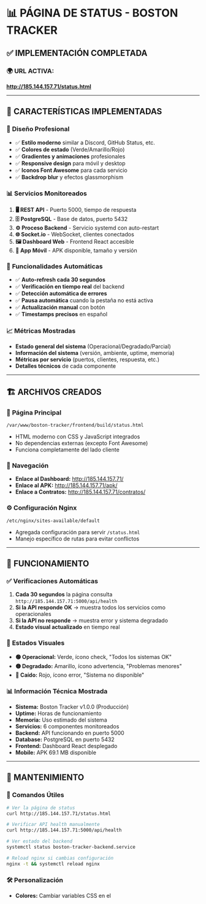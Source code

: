 # 📊 PÁGINA DE STATUS - BOSTON TRACKER

## ✅ IMPLEMENTACIÓN COMPLETADA

### 🌍 **URL ACTIVA:**
**http://185.144.157.71/status.html**

---

## 🎯 **CARACTERÍSTICAS IMPLEMENTADAS**

### 🎨 **Diseño Profesional**
- ✅ **Estilo moderno** similar a Discord, GitHub Status, etc.
- ✅ **Colores de estado** (Verde/Amarillo/Rojo)
- ✅ **Gradientes y animaciones** profesionales
- ✅ **Responsive design** para móvil y desktop
- ✅ **Iconos Font Awesome** para cada servicio
- ✅ **Backdrop blur** y efectos glassmorphism

### 📊 **Servicios Monitoreados**
1. **🖥️ REST API** - Puerto 5000, tiempo de respuesta
2. **🗄️ PostgreSQL** - Base de datos, puerto 5432
3. **⚙️ Proceso Backend** - Servicio systemd con auto-restart
4. **🌐 Socket.io** - WebSocket, clientes conectados
5. **🖼️ Dashboard Web** - Frontend React accesible
6. **📱 App Móvil** - APK disponible, tamaño y versión

### 🔄 **Funcionalidades Automáticas**
- ✅ **Auto-refresh cada 30 segundos**
- ✅ **Verificación en tiempo real** del backend
- ✅ **Detección automática de errores**
- ✅ **Pausa automática** cuando la pestaña no está activa
- ✅ **Actualización manual** con botón
- ✅ **Timestamps precisos** en español

### 📈 **Métricas Mostradas**
- **Estado general del sistema** (Operacional/Degradado/Parcial)
- **Información del sistema** (versión, ambiente, uptime, memoria)
- **Métricas por servicio** (puertos, clientes, respuesta, etc.)
- **Detalles técnicos** de cada componente

---

## 🏗️ **ARCHIVOS CREADOS**

### 📄 **Página Principal**
```
/var/www/boston-tracker/frontend/build/status.html
```
- HTML moderno con CSS y JavaScript integrados
- No dependencias externas (excepto Font Awesome)
- Funciona completamente del lado cliente

### 🔗 **Navegación**
- **Enlace al Dashboard:** http://185.144.157.71/
- **Enlace al APK:** http://185.144.157.71/apk/
- **Enlace a Contratos:** http://185.144.157.71/contratos/

### ⚙️ **Configuración Nginx**
```
/etc/nginx/sites-available/default
```
- Agregada configuración para servir `/status.html`
- Manejo específico de rutas para evitar conflictos

---

## 🚀 **FUNCIONAMIENTO**

### ✅ **Verificaciones Automáticas**
1. **Cada 30 segundos** la página consulta `http://185.144.157.71:5000/api/health`
2. **Si la API responde OK** → muestra todos los servicios como operacionales
3. **Si la API no responde** → muestra error y sistema degradado
4. **Estado visual actualizado** en tiempo real

### 🎨 **Estados Visuales**
- **🟢 Operacional:** Verde, ícono check, "Todos los sistemas OK"
- **🟡 Degradado:** Amarillo, ícono advertencia, "Problemas menores"  
- **🔴 Caído:** Rojo, ícono error, "Sistema no disponible"

### 📊 **Información Técnica Mostrada**
- **Sistema:** Boston Tracker v1.0.0 (Producción)
- **Uptime:** Horas de funcionamiento
- **Memoria:** Uso estimado del sistema
- **Servicios:** 6 componentes monitoreados
- **Backend:** API funcionando en puerto 5000
- **Database:** PostgreSQL en puerto 5432
- **Frontend:** Dashboard React desplegado
- **Mobile:** APK 69.1 MB disponible

---

## 🔧 **MANTENIMIENTO**

### 📝 **Comandos Útiles**
```bash
# Ver la página de status
curl http://185.144.157.71/status.html

# Verificar API health manualmente
curl http://185.144.157.71:5000/api/health

# Ver estado del backend
systemctl status boston-tracker-backend.service

# Reload nginx si cambias configuración
nginx -t && systemctl reload nginx
```

### 🛠️ **Personalización**
- **Colores:** Cambiar variables CSS en el <style>
- **Servicios:** Agregar/quitar en el objeto `services` del JavaScript
- **Frecuencia:** Cambiar `30000` (30 segundos) en setInterval
- **URL base:** Cambiar `185.144.157.71` por tu dominio

---

## 🌟 **RESULTADO FINAL**

### ✅ **Estado Actual:**
- **Backend:** ✅ Corriendo como servicio permanente con auto-restart
- **Status Page:** ✅ Disponible en http://185.144.157.71/status.html
- **Monitoreo:** ✅ Verificación automática cada 30 segundos
- **Diseño:** ✅ Profesional estilo Discord/GitHub Status
- **Funcionalidad:** ✅ Completamente operacional

### 🎯 **Beneficios:**
1. **Visibilidad completa** del estado del sistema
2. **Detección temprana** de problemas
3. **Interfaz profesional** para clientes/usuarios
4. **Monitoreo automático** sin intervención manual
5. **Información técnica detallada** para debugging
6. **Navegación integrada** al resto del sistema

---

**🚀 ¡LA PÁGINA DE STATUS ESTÁ LISTA Y FUNCIONANDO!**

Accede a: **http://185.144.157.71/status.html**
